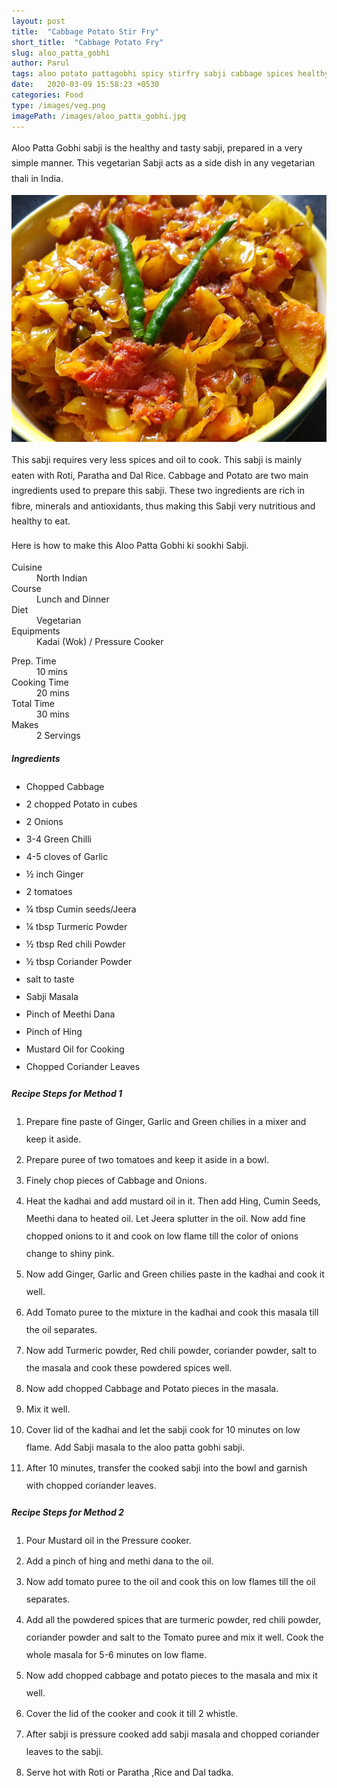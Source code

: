 ```yaml
---
layout: post
title:  "Cabbage Potato Stir Fry"
short_title:  "Cabbage Potato Fry"
slug: aloo_patta_gobhi
author: Parul
tags: aloo potato pattagobhi spicy stirfry sabji cabbage spices healthy tasty vegetarian thali recipe roti paratha dal rice northindian sookhi sabji sidedish easy simple kadhai dinner lunch ideas indianthali indiafood eatrightindia recipe foodies homemade 
date:   2020-03-09 15:58:23 +0530
categories: Food
type: /images/veg.png
imagePath: /images/aloo_patta_gobhi.jpg
---
```

<p class="text-justify" style="line-height: 175%;">
Aloo Patta Gobhi sabji is the healthy and tasty sabji, prepared in a very simple manner. This vegetarian Sabji acts as a side dish in any vegetarian thali in India.
</p>

<div class="row">
    <div class="col-md-12"><img src="../images/aloo_patta_gobhi.jpg" alt="" class="rounded img-fluid mb-2"></div>
</div>

<p class="text-justify" style="line-height: 175%;">
This sabji requires very less spices and oil to cook. This sabji is mainly eaten with Roti, Paratha and Dal Rice. Cabbage and Potato are two main ingredients used to prepare this sabji. These two ingredients are rich in fibre, minerals and antioxidants, thus making this Sabji very nutritious and healthy to eat.
</p>

<p class="text-justify" style="line-height: 175%;">
Here is how to make this Aloo Patta Gobhi ki sookhi Sabji.
</p>

<div class="row">
    <div class="col-md-6">
        <dl class="row">
            <dt class="col-sm-4">Cuisine</dt><dd class="col-sm-7">North Indian</dd>
            <dt class="col-sm-4">Course</dt><dd class="col-sm-7">Lunch and Dinner</dd>
            <dt class="col-sm-4">Diet</dt><dd class="col-sm-7">Vegetarian</dd>
            <dt class="col-sm-4">Equipments</dt><dd class="col-sm-7">Kadai (Wok) / Pressure Cooker</dd>
        </dl>
    </div>
    <div class="col-md-6">
        <dl class="row">
            <dt class="col-sm-5">Prep. Time</dt><dd class="col-sm-7">10 mins</dd>
            <dt class="col-sm-5">Cooking Time</dt><dd class="col-sm-7">20 mins</dd>
            <dt class="col-sm-5">Total Time</dt><dd class="col-sm-7">30 mins</dd>
            <dt class="col-sm-5">Makes</dt><dd class="col-sm-7">2 Servings</dd>
        </dl>
    </div>
</div>

<div class="recipe-section-divider"></div>
<div class="row" id="ingredients">
    <div class="col-md-12"><h5 class="font-weight-bold">Ingredients</h5></div>
</div>
<div class="row">
    <div class="col-md-12">
        <ul class="post-list" style="line-height: 200%">
            <li>Chopped Cabbage</li>
            <li>2 chopped Potato in cubes</li>
            <li>2 Onions</li>
            <li>3-4 Green Chilli</li>
            <li>4-5 cloves of Garlic</li>
            <li>½ inch Ginger</li>
            <li>2 tomatoes</li>
            <li>¼ tbsp Cumin seeds/Jeera</li>
            <li>¼ tbsp Turmeric Powder</li>
            <li>½ tbsp Red chili Powder</li>
            <li>½ tbsp Coriander Powder</li>
            <li>salt to taste</li>
            <li>Sabji Masala</li>
            <li>Pinch of Meethi Dana</li>
            <li>Pinch of Hing</li>
            <li>Mustard Oil for Cooking</li>
            <li>Chopped Coriander Leaves</li>
        </ul>
    </div>
</div>

<div class="recipe-section-divider"></div>
<div class="row" id="recipe">
    <div class="col-md-12"><h5 class="font-weight-bold">Recipe Steps for Method 1</h5></div>
</div>
<div class="row">
    <div class="col-md-12">
        <ol class="post-list text-justify" style="line-height: 200%">
            <li style="margin-bottom:5px;">Prepare fine paste of Ginger, Garlic and Green chilies in a mixer and keep it aside.</li>
            <li style="margin-bottom:5px;">Prepare puree of two tomatoes and keep it aside in a bowl.</li>
            <li style="margin-bottom:5px;">Finely chop pieces of Cabbage and Onions.</li>
            <li style="margin-bottom:5px;">Heat the kadhai and add mustard oil in it. Then add Hing, Cumin Seeds, Meethi dana to heated oil. Let Jeera splutter in the oil. Now add fine chopped onions to it and cook on low flame till the color of onions change to shiny pink.</li>
            <li style="margin-bottom:5px;">Now add Ginger, Garlic and Green chilies paste in the kadhai and cook it well.</li>
            <li style="margin-bottom:5px;">Add Tomato puree to the mixture in the kadhai and cook this masala till the oil separates.</li>
            <li style="margin-bottom:5px;">Now add Turmeric powder, Red chili powder, coriander powder, salt to the masala and cook these powdered spices well.</li>
            <li style="margin-bottom:5px;">Now add chopped Cabbage and Potato pieces in the masala.</li>
            <li style="margin-bottom:5px;">Mix it well.</li>
            <li style="margin-bottom:5px;">Cover lid of the kadhai and let the sabji cook for 10 minutes on low flame. Add Sabji masala to the aloo patta gobhi sabji.</li>
            <li style="margin-bottom:5px;">After 10 minutes, transfer the cooked sabji into the bowl and garnish with chopped coriander leaves.</li>
        </ol>
    </div>
</div>
<div class="recipe-section-divider"></div>
<div class="row" id="recipe">
    <div class="col-md-12"><h5 class="font-weight-bold">Recipe Steps for Method 2</h5></div>
</div>
<div class="row">
    <div class="col-md-12">
        <ol class="post-list text-justify" style="line-height: 200%">
            <li style="margin-bottom:5px;">Pour Mustard oil in the  Pressure cooker.</li>
            <li style="margin-bottom:5px;">Add a pinch of hing and methi dana to the oil.</li>
            <li style="margin-bottom:5px;">Now add  tomato puree to the oil and cook this on low flames till the oil separates.</li>
            <li style="margin-bottom:5px;">Add all the powdered spices that are turmeric powder, red chili powder, coriander powder and salt to the Tomato puree and mix it well. Cook the whole masala for 5-6 minutes on low flame.</li>
            <li style="margin-bottom:5px;">Now add chopped cabbage and potato pieces to the masala and mix it well.</li>
            <li style="margin-bottom:5px;">Cover the lid of the cooker and cook it till 2 whistle.</li>
            <li style="margin-bottom:5px;">After sabji is pressure cooked add sabji masala and chopped coriander leaves to the sabji.</li>
            <li style="margin-bottom:5px;">Serve hot with Roti or Paratha ,Rice and Dal tadka.</li>
        </ol>
    </div>
</div>
<br>

